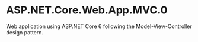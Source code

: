 # ASP.NET.Core.Web.App.MVC.0
Web application using ASP.NET Core 6 following the Model-View-Controller design pattern.

